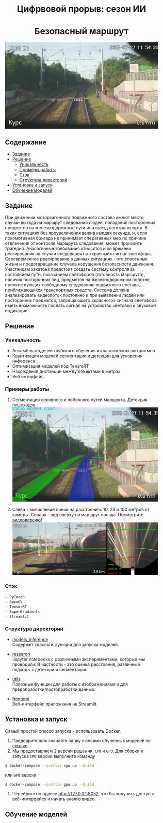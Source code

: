 # <p align="center"> Цифрвовой прорыв: сезон ИИ </p>
# <h1 align="center"> Безопасный маршрут</h1>
![image](./assets/out-001.jpg)

## Содержание
- [Задание](#задание)
- [Решение](#решение)
    - [Уникальность](#уникальность)
    - [Примеры работы](#примеры-работы)
    - [Стэк](#стэк)
    - [Структура директорий](#структура-директорий)
- [Установка и запуск](#установка-и-запуск)
- [Обучение моделей](#обучение-моделей)


## Задание
При движении моторвагонного подвижного состава имеют место случаи выхода на маршрут следования людей, попадания посторонних предметов на железнодорожные пути или выезд автотранспорта. В таких ситуациях без преувеличения важна каждая секунда, и, если локомотивная бригада не принимает оперативных мер по причине отвлечения от контроля маршрута следования, может произойти трагедия. Аналогичные требования относятся и ко времени реагирования на случаи следования на «красный» сигнал светофора. Своевременное реагирование в данных ситуациях - это спасённые жизни и предотвращение случаев нарушения безопасности движения.
Участникам хакатона предстоит создать систему контроля за состоянием пути, показанием светофоров (готовность маршрута), наличия посторонних лиц, предметов на железнодорожном полотне, препятствующих свободному следованию подвижного состава, приближающихся транспортных средств. Система должна анализировать видеопоток постоянно и при выявлении людей или посторонних предметов, запрещающего «красного» сигнала светофора иметь возможность послать сигнал на устройство световой и звуковой индикации.

## Решение
### Уникальность
- Ансамбль моделей глубокого обучения и классических алгоритмов
- Квантизация моделей сегментации и детекции для ускорения инференса
- Оптимизация моделей под TensroRT
- Нахождения дистанции между объектами в метрах
- Веб интерфейс

### Примеры работы
1. Сегментация основного и побочного путей маршрута. Детекция пешеходов.
![image](./assets/sample1.jpeg)

2. Слева - вычисление линии на расстояниях 10, 20 и 100 метров от камеры. Справа - вид сверху на маршрут поезда.
Посмотрите [видеоверсию!](https://drive.google.com/file/d/1_9dY4oTE-lisvIhNVidGyK169r54kulL/view?usp=sharing)
![image](./assets/sample2.jpeg)

### Стэк
    - PyTorch
    - OpenCV
    - TensorRT
    - SuperGradients
    - Streamlit

### Структура директорий
- [models_inference](https://github.com/AlexeySrus/railway_analysis/tree/main/models_inference) <br>
Содержит классы и функции для запуска моделей.

- [research](https://github.com/AlexeySrus/railway_analysis/tree/main/research) <br>
Jupyter notebooks с различными экспериментами, которые мы проводили. В частности - это оценка расстояния, различные подходы к детекции и сегментации.

- [utils](https://github.com/AlexeySrus/railway_analysis/tree/main/utils) <br>
Полезные функции для работы с изображениями и для предобработки/постобработки данных.

- [frontend](https://github.com/AlexeySrus/railway_analysis/tree/main/frontend) <br>
Веб-интерфейс приложения на Streamlit.

## Установка и запуск
Самый простой способ запуска - использовать Docker.

1. Предварительно скачайте папку с весами обученных моделей по [ссылке](https://disk.yandex.ru/d/LhyLduv2Jqu0eQ/weights).
2. Мы предоставляем 2 версии решения: `CPU` и `GPU`. Для сборки и запуска `CPU` версии выполните команду
```bash
$ docker-compose --profile cpu up --build
```
или `GPU` версии
```bash
$ docker-compose --profile gpu up --build
```
1. Перейдите по адресу http://127.0.0.1:8052, что бы получить доступ к веб-интерфейсу и начать анализ видео.

## Обучение моделей
